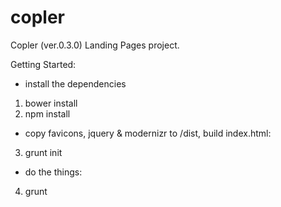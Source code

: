 # copler

Copler (ver.0.3.0) Landing Pages project.

Getting Started:
- install the dependencies
1) bower install
2) npm install

- copy favicons, jquery & modernizr to /dist, build index.html:
3) grunt init

- do the things:
4) grunt



